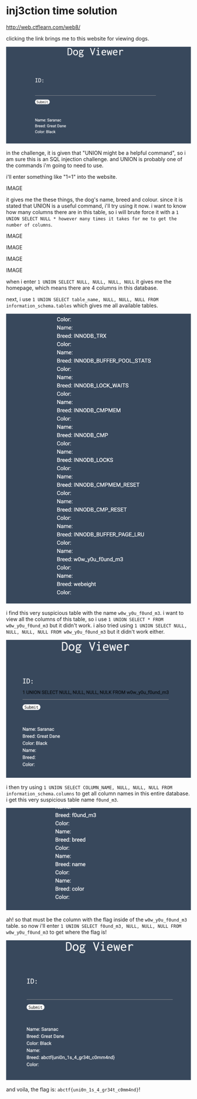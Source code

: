 # inj3ction time solution

http://web.ctflearn.com/web8/

clicking the link brings me to this website for viewing dogs. 

![website.png](images/website.png)

in the challenge, it is given that "UNION might be a helpful command", so i am sure this is an SQL injection challenge. and UNION is probably one of the commands i'm going to need to use.

i'll enter something like "1=1" into the website.

IMAGE

it gives me the these things, the dog's name, breed and colour. since it is stated that UNION is a useful command, i'll try using it now. i want to know how many columns there are in this table, so i will brute force it with a `1 UNION SELECT NULL * however many times it takes for me to get the number of columns`.

IMAGE

IMAGE

IMAGE

IMAGE

when i enter `1 UNION SELECT NULL, NULL, NULL, NULL` it gives me the homepage, which means there are 4 columns in this database. 

next, i use `1 UNION SELECT table_name, NULL, NULL, NULL FROM information_schema.tables` which gives me all available tables. 

![w0wy0uf0undm3.png](images/w0wy0uf0undm3.png)

i find this very suspicious table with the name `w0w_y0u_f0und_m3`. i want to view all the columns of this table, so i use `1 UNION SELECT * FROM w0w_y0u_f0und_m3` but it didn't work. i also tried using `1 UNION SELECT NULL, NULL, NULL, NULL FROM w0w_y0u_f0und_m3` but it didn't work either.

![unsuccessful_attempt.png](images/unsuccessful_attempt.png)

i then try using `1 UNION SELECT COLUMN_NAME, NULL, NULL, NULL FROM information_schema.columns` to get all column names in this entire database. i get this very suspicious table name `f0und_m3`.

![f0und_m3.png](images/f0und_m3.png)

ah! so that must be the column with the flag inside of the `w0w_y0u_f0und_m3` table. so now i'll enter `1 UNION SELECT f0und_m3, NULL, NULL, NULL FROM w0w_y0u_f0und_m3` to get where the flag is!

![success.png](images/success.png)

and voila, the flag is: `abctf{uni0n_1s_4_gr34t_c0mm4nd}`!